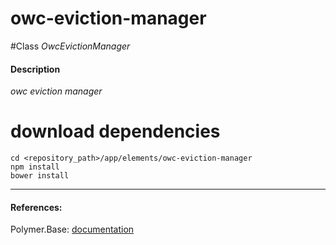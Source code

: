 owc-eviction-manager
=========


#Class
*OwcEvictionManager*

#### Description
*owc eviction manager*

# download dependencies
```
cd <repository_path>/app/elements/owc-eviction-manager
npm install
bower install
```

____________
#### References:
Polymer.Base: [documentation](http://polymer.github.io/polymer/)



